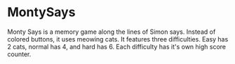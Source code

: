 # MontySays


Monty Says is a memory game along the lines of Simon says.  Instead of colored buttons, it uses meowing cats.
It features three difficulties.  Easy has 2 cats, normal has 4, and hard has 6.  Each difficulty has it's own high score counter.
